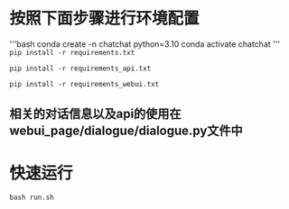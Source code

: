 
# 按照下面步骤进行环境配置
'''bash
conda create -n chatchat python=3.10
conda activate chatchat
'''
`pip install -r requirements.txt `

`pip install -r requirements_api.txt`

`pip install -r requirements_webui.txt`

## 相关的对话信息以及api的使用在webui_page/dialogue/dialogue.py文件中
# 快速运行
`bash run.sh`

